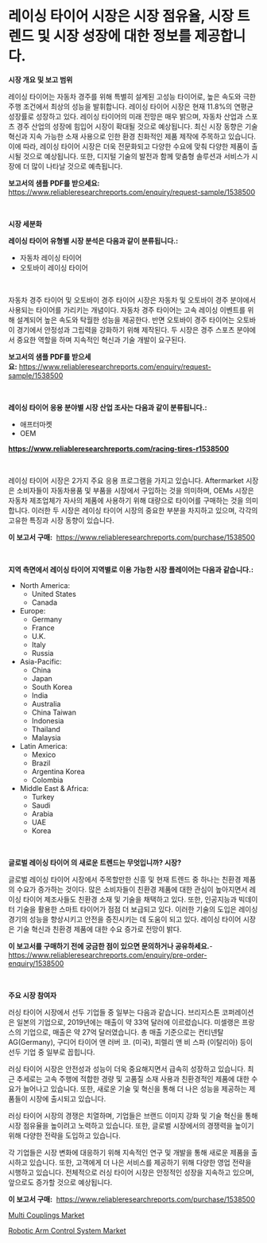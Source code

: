<p><h1>레이싱 타이어 시장은 시장 점유율, 시장 트렌드 및 시장 성장에 대한 정보를 제공합니다.</h1></p><p><strong>시장 개요 및 보고 범위</strong></p>
<p><p>레이싱 타이어는 자동차 경주를 위해 특별히 설계된 고성능 타이어로, 높은 속도와 극한 주행 조건에서 최상의 성능을 발휘합니다. 레이싱 타이어 시장은 현재 11.8%의 연평균 성장률로 성장하고 있다. 레이싱 타이어의 미래 전망은 매우 밝으며, 자동차 산업과 스포츠 경주 산업의 성장에 힘입어 시장이 확대될 것으로 예상됩니다. 최신 시장 동향은 기술 혁신과 지속 가능한 소재 사용으로 인한 환경 친화적인 제품 제작에 주목하고 있습니다. 이에 따라, 레이싱 타이어 시장은 더욱 전문화되고 다양한 수요에 맞춰 다양한 제품이 출시될 것으로 예상됩니다. 또한, 디지털 기술의 발전과 함께 맞춤형 솔루션과 서비스가 시장에 더 많이 나타날 것으로 예측됩니다.</p></p>
<p><strong>보고서의 샘플 PDF를 받으세요:</strong> <a href="https://www.reliableresearchreports.com/enquiry/request-sample/1538500">https://www.reliableresearchreports.com/enquiry/request-sample/1538500</a></p>
<p>&nbsp;</p>
<p><strong>시장 세분화</strong></p>
<p><strong>레이싱 타이어 유형별 시장 분석은 다음과 같이 분류됩니다.:</strong></p>
<p><ul><li>자동차 레이싱 타이어</li><li>오토바이 레이싱 타이어</li></ul></p>
<p>&nbsp;</p>
<p><p>자동차 경주 타이어 및 오토바이 경주 타이어 시장은 자동차 및 오토바이 경주 분야에서 사용되는 타이어를 가리키는 개념이다. 자동차 경주 타이어는 고속 레이싱 이벤트를 위해 설계되어 높은 속도와 탁월한 성능을 제공한다. 반면 오토바이 경주 타이어는 오토바이 경기에서 안정성과 그립력을 강화하기 위해 제작된다. 두 시장은 경주 스포츠 분야에서 중요한 역할을 하며 지속적인 혁신과 기술 개발이 요구된다.</p></p>
<p><strong>보고서의 샘플 PDF를 받으세요:</strong>&nbsp;<a href="https://www.reliableresearchreports.com/enquiry/request-sample/1538500">https://www.reliableresearchreports.com/enquiry/request-sample/1538500</a></p>
<p>&nbsp;</p>
<p><strong> 레이싱 타이어 응용 분야별 시장 산업 조사는 다음과 같이 분류됩니다.:</strong></p>
<p><ul><li>애프터마켓</li><li>OEM</li></ul></p>
<p><strong><a href="https://www.reliableresearchreports.com/racing-tires-r1538500">https://www.reliableresearchreports.com/racing-tires-r1538500</a></strong></p>
<p>&nbsp;</p>
<p><p>레이싱 타이어 시장은 2가지 주요 응용 프로그램을 가지고 있습니다. Aftermarket 시장은 소비자들이 자동차용품 및 부품을 시장에서 구입하는 것을 의미하며, OEMs 시장은 자동차 제조업체가 자사의 제품에 사용하기 위해 대량으로 타이어를 구매하는 것을 의미합니다. 이러한 두 시장은 레이싱 타이어 시장의 중요한 부분을 차지하고 있으며, 각각의 고유한 특징과 시장 동향이 있습니다.</p></p>
<p><strong>이 보고서 구매:</strong>&nbsp; <a href="https://www.reliableresearchreports.com/purchase/1538500">https://www.reliableresearchreports.com/purchase/1538500</a></p>
<p>&nbsp;</p>
<p><strong>지역 측면에서 레이싱 타이어 지역별로 이용 가능한 시장 플레이어는 다음과 같습니다.:</strong></p>
<p><ul>
    <li>
        North America:
        <ul>
            <li>United States</li>
            <li>Canada</li>
        </ul>
    </li>
    <li>
        Europe:
        <ul>
            <li>Germany</li>
            <li>France</li>
            <li>U.K.</li>
            <li>Italy</li>
            <li>Russia</li>
        </ul>
    </li>
    <li>
        Asia-Pacific:
        <ul>
            <li>China</li>
            <li>Japan</li>
            <li>South Korea</li>
            <li>India</li>
            <li>Australia</li>
            <li>China Taiwan</li>
            <li>Indonesia</li>
            <li>Thailand</li>
            <li>Malaysia</li>
        </ul>
    </li>
    <li>
        Latin America:
        <ul>
            <li>Mexico</li>
            <li>Brazil</li>
            <li>Argentina Korea</li>
            <li>Colombia</li>
        </ul>
    </li>
    <li>
        Middle East & Africa:
        <ul>
            <li>Turkey</li>
            <li>Saudi</li>
            <li>Arabia</li>
            <li>UAE</li>
            <li>Korea</li>
        </ul>
    </li>
    </ul></p>
<p>&nbsp;</p>
<p><strong>글로벌 레이싱 타이어 의 새로운 트렌드는 무엇입니까? 시장?</strong></p>
<p><p>글로벌 레이싱 타이어 시장에서 주목할만한 신흥 및 현재 트렌드 중 하나는 친환경 제품의 수요가 증가하는 것이다. 많은 소비자들이 친환경 제품에 대한 관심이 높아지면서 레이싱 타이어 제조사들도 친환경 소재 및 기술을 채택하고 있다. 또한, 인공지능과 빅데이터 기술을 활용한 스마트 타이어가 점점 더 보급되고 있다. 이러한 기술의 도입은 레이싱 경기의 성능을 향상시키고 안전을 증진시키는 데 도움이 되고 있다. 레이싱 타이어 시장은 기술 혁신과 친환경 제품에 대한 수요 증가로 전망이 밝다.</p></p>
<p><strong>이 보고서를 구매하기 전에 궁금한 점이 있으면 문의하거나 공유하세요.</strong>- <a href="https://www.reliableresearchreports.com/enquiry/pre-order-enquiry/1538500">https://www.reliableresearchreports.com/enquiry/pre-order-enquiry/1538500</a></p>
<p>&nbsp;</p>
<p><strong>주요 시장 참여자</strong></p>
<p><p>러싱 타이어 시장에서 선두 기업들 중 일부는 다음과 같습니다. 브리지스톤 코퍼레이션은 일본의 기업으로, 2019년에는 매출이 약 33억 달러에 이르렀습니다. 미셀랭은 프랑스의 기업으로, 매출은 약 27억 달러였습니다. 총 매출 기준으로는 컨티넨탈 AG(Germany), 구디어 타이어 앤 러버 코. (미국), 피렐리 앤 비 스파 (이탈리아) 등이 선두 기업 중 일부로 꼽힙니다. </p><p>러싱 타이어 시장은 안전성과 성능이 더욱 중요해지면서 급속히 성장하고 있습니다. 최근 추세로는 고속 주행에 적합한 경량 및 고품질 소재 사용과 친환경적인 제품에 대한 수요가 늘어나고 있습니다. 또한, 새로운 기술 및 혁신을 통해 더 나은 성능을 제공하는 제품들이 시장에 출시되고 있습니다.</p><p>러싱 타이어 시장의 경쟁은 치열하며, 기업들은 브랜드 이미지 강화 및 기술 혁신을 통해 시장 점유율을 높이려고 노력하고 있습니다. 또한, 글로벌 시장에서의 경쟁력을 높이기 위해 다양한 전략을 도입하고 있습니다.</p><p>각 기업들은 시장 변화에 대응하기 위해 지속적인 연구 및 개발을 통해 새로운 제품을 출시하고 있습니다. 또한, 고객에게 더 나은 서비스를 제공하기 위해 다양한 영업 전략을 시행하고 있습니다. 전체적으로 러싱 타이어 시장은 안정적인 성장을 지속하고 있으며, 앞으로도 증가할 것으로 예상됩니다.</p></p>
<p><strong>이 보고서 구매:</strong>&nbsp;&nbsp;<a href="https://www.reliableresearchreports.com/purchase/1538500">https://www.reliableresearchreports.com/purchase/1538500</a></p>
<p><p><a href="https://view.publitas.com/reportprime-1/multi-couplings-market-trends-and-market-analysis-forecasted-for-period-2024-2031/">Multi Couplings Market</a></p><p><a href="https://view.publitas.com/reportprime-1/robotic-arm-control-system-market-size-and-market-trends-complete-industry-overview-2024-to-2031/">Robotic Arm Control System Market</a></p></p>